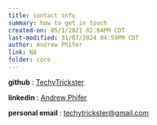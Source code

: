 ```yaml
---
title: contact info
summary: how to get in touch
created-on: 05/1/2021 02:04PM CDT
last-modified: 31/07/2024 04:59PM CDT
author: Andrew Phifer
link: NA
folder: core
---
```



**github** : [TechyTrickster](https://github.com/TechyTrickster)

**linkedin** : [Andrew Phifer](https://www.linkedin.com/in/andrew-phifer-2638b5202/)

**personal email** : techytrickster@gmail.com


